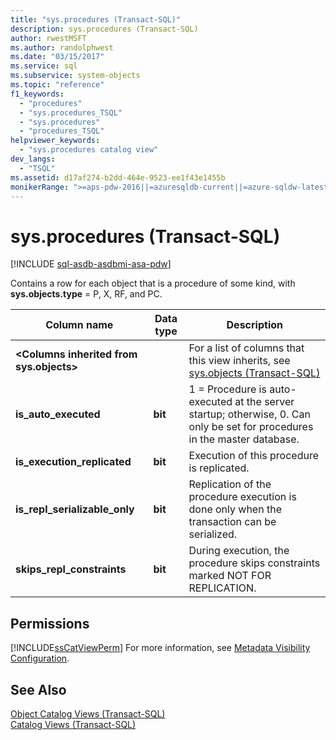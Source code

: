 ```yaml
---
title: "sys.procedures (Transact-SQL)"
description: sys.procedures (Transact-SQL)
author: rwestMSFT
ms.author: randolphwest
ms.date: "03/15/2017"
ms.service: sql
ms.subservice: system-objects
ms.topic: "reference"
f1_keywords:
  - "procedures"
  - "sys.procedures_TSQL"
  - "sys.procedures"
  - "procedures_TSQL"
helpviewer_keywords:
  - "sys.procedures catalog view"
dev_langs:
  - "TSQL"
ms.assetid: d17af274-b2dd-464e-9523-ee1f43e1455b
monikerRange: ">=aps-pdw-2016||=azuresqldb-current||=azure-sqldw-latest||>=sql-server-2016||>=sql-server-linux-2017||=azuresqldb-mi-current"
---
```

# sys.procedures (Transact-SQL)
[!INCLUDE [sql-asdb-asdbmi-asa-pdw](../../includes/applies-to-version/sql-asdb-asdbmi-asa-pdw.md)]

  Contains a row for each object that is a procedure of some kind, with **sys.objects.type** = P, X, RF, and PC.  
  
|Column name|Data type|Description|  
|-----------------|---------------|-----------------|  
|**\<Columns inherited from sys.objects>**||For a list of columns that this view inherits, see [sys.objects &#40;Transact-SQL&#41;](../../relational-databases/system-catalog-views/sys-objects-transact-sql.md)|  
|**is_auto_executed**|**bit**|1 = Procedure is auto-executed at the server startup; otherwise, 0. Can only be set for procedures in the master database.|  
|**is_execution_replicated**|**bit**|Execution of this procedure is replicated.|  
|**is_repl_serializable_only**|**bit**|Replication of the procedure execution is done only when the transaction can be serialized.|  
|**skips_repl_constraints**|**bit**|During execution, the procedure skips constraints marked NOT FOR REPLICATION.|  
  
## Permissions  
 [!INCLUDE[ssCatViewPerm](../../includes/sscatviewperm-md.md)] For more information, see [Metadata Visibility Configuration](../../relational-databases/security/metadata-visibility-configuration.md).  
  
## See Also  
 [Object Catalog Views &#40;Transact-SQL&#41;](../../relational-databases/system-catalog-views/object-catalog-views-transact-sql.md)   
 [Catalog Views &#40;Transact-SQL&#41;](../../relational-databases/system-catalog-views/catalog-views-transact-sql.md)  
  
  
